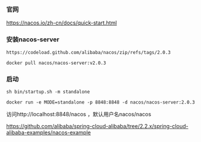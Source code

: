 ### 官网
https://nacos.io/zh-cn/docs/quick-start.html

### 安装nacos-server
```
https://codeload.github.com/alibaba/nacos/zip/refs/tags/2.0.3

docker pull nacos/nacos-server:v2.0.3
```

### 启动
```
sh bin/startup.sh -m standalone

docker run -e MODE=standalone -p 8848:8848 -d nacos/nacos-server:2.0.3
```

访问http://localhost:8848/nacos ，默认用户名nacos/nacos

https://github.com/alibaba/spring-cloud-alibaba/tree/2.2.x/spring-cloud-alibaba-examples/nacos-example